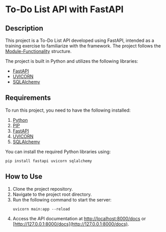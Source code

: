 # To-Do List API with FastAPI

## Description
This project is a To-Do List API developed using FastAPI, intended as a training exercise to familiarize with the framework. The project follows the [Module-Functionality](https://medium.com/@amirm.lavasani/how-to-structure-your-fastapi-projects-0219a6600a8f) structure.

The project is built in Python and utilizes the following libraries:
- [FastAPI](https://fastapi.tiangolo.com/)
- [UVICORN](https://www.uvicorn.org/)
- [SQLAlchemy](https://www.sqlalchemy.org/)

## Requirements
To run this project, you need to have the following installed:
1. [Python](https://www.python.org/)
2. [PIP](https://pip.pypa.io/en/stable/installation/)
3. [FastAPI](https://fastapi.tiangolo.com/)
4. [UVICORN](https://www.uvicorn.org/)
5. [SQLAlchemy](https://docs.sqlalchemy.org/en/20/intro.html#installation)

You can install the required Python libraries using:
```shell
pip install fastapi uvicorn sqlalchemy
```

## How to Use
1. Clone the project repository.
2. Navigate to the project root directory.
3. Run the following command to start the server:
    ```shell
    uvicorn main:app --reload
    ```
4. Access the API documentation at [http://localhost:8000/docs](http://localhost:8000/docs) or [http://127.0.0.1:8000/docs](http://127.0.0.1:8000/docs).

